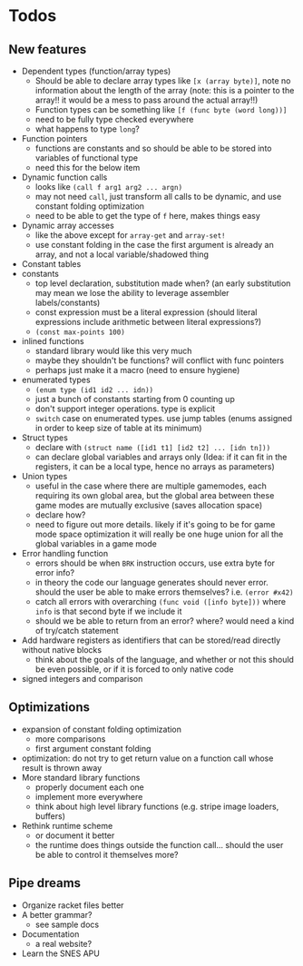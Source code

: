 # Todos

## New features

* Dependent types (function/array types)
  - Should be able to declare array types like `[x (array byte)]`, note no
    information about the length of the array (note: this is a pointer to
    the array!! it would be a mess to pass around the actual array!!)
  - Function types can be something like `[f (func byte (word long))]`
  - need to be fully type checked everywhere
  - what happens to type `long`?
* Function pointers
  - functions are constants and so should be able to be stored into variables
    of functional type
  - need this for the below item
* Dynamic function calls
  - looks like `(call f arg1 arg2 ... argn)`
  - may not need `call`, just transform all calls to be dynamic, and use
    constant folding optimization
  - need to be able to get the type of `f` here, makes things easy
* Dynamic array accesses
  - like the above except for `array-get` and `array-set!`
  - use constant folding in the case the first argument is already an array,
    and not a local variable/shadowed thing
* Constant tables
* constants
  - top level declaration, substitution made when? (an early substitution may
    mean we lose the ability to leverage assembler labels/constants)
  - const expression must be a literal expression (should literal expressions
    include arithmetic between literal expressions?)
  - `(const max-points 100)`
* inlined functions
  - standard library would like this very much
  - maybe they shouldn't be functions? will conflict with func pointers
  - perhaps just make it a macro (need to ensure hygiene)
* enumerated types
  - `(enum type (id1 id2 ... idn))`
  - just a bunch of constants starting from 0 counting up
  - don't support integer operations. type is explicit
  - `switch` case on enumerated types. use jump tables (enums assigned in order
    to keep size of table at its minimum)
* Struct types
  - declare with `(struct name ([id1 t1] [id2 t2] ... [idn tn]))`
  - can declare global variables and arrays only (Idea: if it can fit in the
    registers, it can be a local type, hence no arrays as parameters)
* Union types
  - useful in the case where there are multiple gamemodes, each requiring its
    own global area, but the global area between these game modes are mutually
    exclusive (saves allocation space)
  - declare how?
  - need to figure out more details. likely if it's going to be for game mode
    space optimization it will really be one huge union for all the global
    variables in a game mode
* Error handling function
  - errors should be when `BRK` instruction occurs, use extra byte for error
    info?
  - in theory the code our language generates should never error. should the
    user be able to make errors themselves? i.e. `(error #x42)`
  - catch all errors with overarching `(func void ([info byte]))` where `info`
    is that second byte if we include it
  - should we be able to return from an error? where? would need a kind of
    try/catch statement
* Add hardware registers as identifiers that can be stored/read directly
  without native blocks
  - think about the goals of the language, and whether or not this should be
    even possible, or if it is forced to only native code
* signed integers and comparison

## Optimizations

* expansion of constant folding optimization
  - more comparisons
  - first argument constant folding
* optimization: do not try to get return value on a function call whose result
  is thrown away
* More standard library functions
  - properly document each one
  - implement more everywhere
  - think about high level library functions (e.g. stripe image loaders,
    buffers)
* Rethink runtime scheme
  - or document it better
  - the runtime does things outside the function call... should the user be
    able to control it themselves more?

## Pipe dreams

* Organize racket files better
* A better grammar?
  - see sample docs
* Documentation
  - a real website?
* Learn the SNES APU
